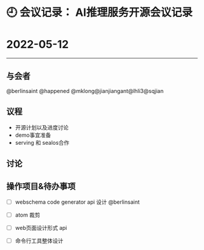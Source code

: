 
# 🕘 会议记录： AI推理服务开源会议记录

# 2022-05-12

****
## 与会者

@berlinsaint
@happened
@mklong@jianjiangant@lhli3@sqjian


## 议程

- 开源计划以及进度讨论
- demo事宜准备
- serving 和 sealos合作



## 讨论



## 操作项目&待办事项

- [ ] webschema code generator api 设计 @berlinsaint
- [ ] atom 裁剪
- [ ] web页面设计形式 api
- [ ] 命令行工具整体设计


